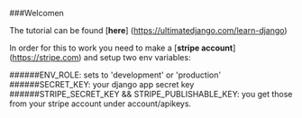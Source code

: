 ###Welcomen

The tutorial can be found [**here**] (https://ultimatedjango.com/learn-django)

In order for this to work you need to make a [**stripe account**] (https://stripe.com) and setup two env variables:

######ENV_ROLE:
     sets to 'development' or 'production'
######SECRET_KEY:
     your django app secret key
######STRIPE_SECRET_KEY && STRIPE_PUBLISHABLE_KEY:
     you get those from your stripe account under account/apikeys.
